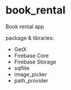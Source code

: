 # book_rental

Book rental app

package & libraries:
* GetX
* Firebase Core
* Firebase Storage
* sqflite
* image_picker
* path_provider
